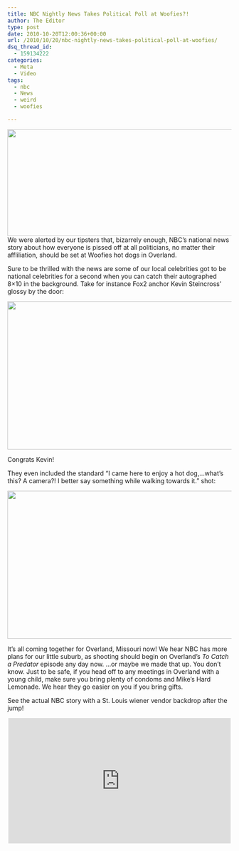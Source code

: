 ```yaml
---
title: NBC Nightly News Takes Political Poll at Woofies?!
author: The Editor
type: post
date: 2010-10-20T12:00:36+00:00
url: /2010/10/20/nbc-nightly-news-takes-political-poll-at-woofies/
dsq_thread_id:
  - 159134222
categories:
  - Meta
  - Video
tags:
  - nbc
  - News
  - weird
  - woofies

---
```

[<img class="aligncenter size-full wp-image-7440" title="nbc_at_woofies_3" src="http://media.punchingkitty.com/wordpress/2010/10/nbc_at_woofies_3.jpg" alt="" width="600" height="240" />][1]We were alerted by our tipsters that, bizarrely enough, NBC&#8217;s national news story about how everyone is pissed off at all politicians, no matter their affliliation, should be set at Woofies hot dogs in Overland.

Sure to be thrilled with the news are some of our local celebrities got to be national celebrities for a second when you can catch their autographed 8&#215;10 in the background. Take for instance Fox2 anchor Kevin Steincross&#8217; glossy by the door:

[<img class="aligncenter size-full wp-image-7438" title="nbc_at_woofies_1" src="http://media.punchingkitty.com/wordpress/2010/10/nbc_at_woofies_1.jpg" alt="" width="600" height="333" />][2]

Congrats Kevin!

They even included the standard &#8220;I came here to enjoy a hot dog,&#8230;what&#8217;s this? A camera?! I better say something while walking towards it.&#8221; shot:

[<img class="aligncenter size-full wp-image-7439" title="nbc_at_woofies_2" src="http://media.punchingkitty.com/wordpress/2010/10/nbc_at_woofies_2.jpg" alt="" width="600" height="333" />][3]

It&#8217;s all coming together for Overland, Missouri now! We hear NBC has more plans for our little suburb, as shooting should begin on Overland&#8217;s _To Catch a Predator_ episode any day now. &#8230;or maybe we made that up. You don&#8217;t know. Just to be safe, if you head off to any meetings in Overland with a young child, make sure you bring plenty of condoms and Mike&#8217;s Hard Lemonade. We hear they go easier on you if you bring gifts.

See the actual NBC story with a St. Louis wiener vendor backdrop after the jump!

<!--more-->

<span class="embed-youtube" style="text-align:center; display: block;"><iframe class='youtube-player' type='text/html' width='500' height='282' src='http://www.youtube.com/embed/mQ6CZJLbk5Y?version=3&#038;rel=1&#038;fs=1&#038;autohide=2&#038;showsearch=0&#038;showinfo=1&#038;iv_load_policy=1&#038;wmode=transparent' allowfullscreen='true' style='border:0;'></iframe></span>

 [1]: http://media.punchingkitty.com/wordpress/2010/10/nbc_at_woofies_3.jpg
 [2]: http://media.punchingkitty.com/wordpress/2010/10/nbc_at_woofies_1.jpg
 [3]: http://media.punchingkitty.com/wordpress/2010/10/nbc_at_woofies_2.jpg